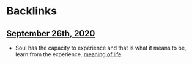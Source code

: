 
# Backlinks
## [September 26th, 2020](<September 26th, 2020.md>)
- Soul has the capacity to experience and that is what it means to be, learn from the experience. [meaning of life](<meaning of life.md>)

